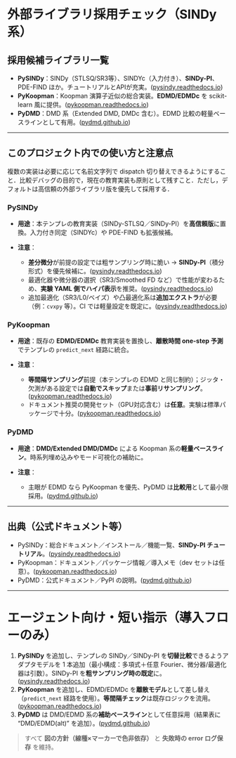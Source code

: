 # 外部ライブラリ採用チェック（SINDy 系）

## 採用候補ライブラリ一覧

* **PySINDy**：SINDy（STLSQ/SR3等）、SINDYc（入力付き）、**SINDy-PI**、PDE-FIND ほか。チュートリアルとAPIが充実。([pysindy.readthedocs.io][1])
* **PyKoopman**：Koopman 演算子近似の総合実装。**EDMD/EDMDc** を scikit-learn 風に提供。([pykoopman.readthedocs.io][2])
* **PyDMD**：DMD 系（Extended DMD, DMDc 含む）。EDMD 比較の軽量ベースラインとして有用。([pydmd.github.io][3])

---

## このプロジェクト内での使い方と注意点

複数の実装は必要に応じて名前文字列で dispatch 切り替えできるようにすること．比較デバッグの目的で，現在の教育実装も原則として残すこと．ただし，デフォルトは高信頼の外部ライブラリ版を優先して採用する．

### PySINDy

* **用途**：本テンプレの教育実装（SINDy-STLSQ／SINDy-PI）を**高信頼版**に置換。入力付き同定（SINDYc）や PDE-FIND も拡張候補。
* **注意**：

  * **差分微分**が前提の設定では粗サンプリング時に脆い → **SINDy-PI**（積分形式）を優先候補に。([pysindy.readthedocs.io][4])
  * 最適化器や微分器の選択（SR3/Smoothed FD など）で性能が変わるため、**実験 YAML 側でハイパ表示**を推奨。([pysindy.readthedocs.io][5])
  * 追加最適化（SR3/L0/ベイズ）や凸最適化系は**追加エクストラ**が必要（例：`cvxpy` 等）。CI では軽量設定を既定に。([pysindy.readthedocs.io][1])

### PyKoopman

* **用途**：既存の **EDMD/EDMDc** 教育実装を置換し、**離散時間 one-step 予測**でテンプレの `predict_next` 経路に統合。
* **注意**：

  * **等間隔サンプリング**前提（本テンプレの EDMD と同じ制約）；ジッタ・欠測がある設定では**自動でスキップ**または**事前リサンプリング**。([pykoopman.readthedocs.io][2])
  * ドキュメント推奨の開発セット（GPU対応含む）は**任意**。実験は標準パッケージで十分。([pykoopman.readthedocs.io][2])

### PyDMD

* **用途**：**DMD/Extended DMD/DMDc** による Koopman 系の**軽量ベースライン**。時系列埋め込みやモード可視化の補助に。
* **注意**：

  * 主眼が EDMD なら PyKoopman を優先、PyDMD は**比較用**として最小限採用。([pydmd.github.io][3])

---

## 出典（公式ドキュメント等）

* PySINDy：総合ドキュメント／インストール／機能一覧、**SINDy-PI チュートリアル**。([pysindy.readthedocs.io][1])
* PyKoopman：ドキュメント／パッケージ情報／導入メモ（dev セットは任意）。([pykoopman.readthedocs.io][2])
* PyDMD：公式ドキュメント／PyPI の説明。([pydmd.github.io][3])

---

# エージェント向け・短い指示（導入フローのみ）

1. **PySINDy** を追加し、テンプレの SINDy／SINDy-PI を**切替比較**できるようアダプタモデルを 1 本追加（最小構成：多項式＋任意 Fourier、微分器/最適化器は引数）。SINDy-PI を**粗サンプリング時の既定**に。([pysindy.readthedocs.io][1])
2. **PyKoopman** を追加し、EDMD/EDMDc を**離散モデル**として差し替え（`predict_next` 経路を使用）。**等間隔チェック**は既存ロジックを流用。([pykoopman.readthedocs.io][2])
3. **PyDMD** は DMD/EDMD 系の**補助ベースライン**として任意採用（結果表に “DMD/EDMD(alt)” を追加）。([pydmd.github.io][3])

> すべて **図の方針（線種×マーカーで色非依存）** と **失敗時の error ログ保存** を維持。

[1]: https://pysindy.readthedocs.io/?utm_source=chatgpt.com "PySINDy — pysindy 2.0.1.dev15+g472e5a236 documentation"
[2]: https://pykoopman.readthedocs.io/?utm_source=chatgpt.com "PyKoopman — pykoopman 1.1.1 documentation"
[3]: https://pydmd.github.io/PyDMD/?utm_source=chatgpt.com "Welcome to PyDMD's documentation! - GitHub Pages"
[4]: https://pysindy.readthedocs.io/en/stable/examples/9_sindypi_with_sympy/example.html?utm_source=chatgpt.com "SINDy-PI Feature Overview — pysindy 2.0.0 documentation"
[5]: https://pysindy.readthedocs.io/en/latest/examples/index.html?utm_source=chatgpt.com "Tutorials — pysindy 2.0.1.dev15+g472e5a236 documentation"

